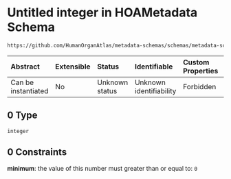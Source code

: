 # Untitled integer in HOAMetadata Schema

```txt
https://github.com/HumanOrganAtlas/metadata-schemas/schemas/metadata-schemas.json#/$defs/PublicScanMetadata/properties/n_dark/anyOf/0
```



| Abstract            | Extensible | Status         | Identifiable            | Custom Properties | Additional Properties | Access Restrictions | Defined In                                                                   |
| :------------------ | :--------- | :------------- | :---------------------- | :---------------- | :-------------------- | :------------------ | :--------------------------------------------------------------------------- |
| Can be instantiated | No         | Unknown status | Unknown identifiability | Forbidden         | Allowed               | none                | [metadata-schema.json\*](../out/metadata-schema.json "open original schema") |

## 0 Type

`integer`

## 0 Constraints

**minimum**: the value of this number must greater than or equal to: `0`
